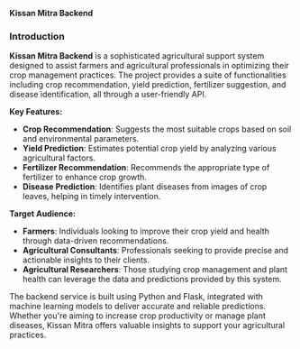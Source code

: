 
**Kissan Mitra Backend**

### Introduction

**Kissan Mitra Backend** is a sophisticated agricultural support system designed to assist farmers and agricultural professionals in optimizing their crop management practices. The project provides a suite of functionalities including crop recommendation, yield prediction, fertilizer suggestion, and disease identification, all through a user-friendly API.

**Key Features:**

- **Crop Recommendation**: Suggests the most suitable crops based on soil and environmental parameters.
- **Yield Prediction**: Estimates potential crop yield by analyzing various agricultural factors.
- **Fertilizer Recommendation**: Recommends the appropriate type of fertilizer to enhance crop growth.
- **Disease Prediction**: Identifies plant diseases from images of crop leaves, helping in timely intervention.

**Target Audience:**

- **Farmers**: Individuals looking to improve their crop yield and health through data-driven recommendations.
- **Agricultural Consultants**: Professionals seeking to provide precise and actionable insights to their clients.
- **Agricultural Researchers**: Those studying crop management and plant health can leverage the data and predictions provided by this system.

The backend service is built using Python and Flask, integrated with machine learning models to deliver accurate and reliable predictions. Whether you're aiming to increase crop productivity or manage plant diseases, Kissan Mitra offers valuable insights to support your agricultural practices.
